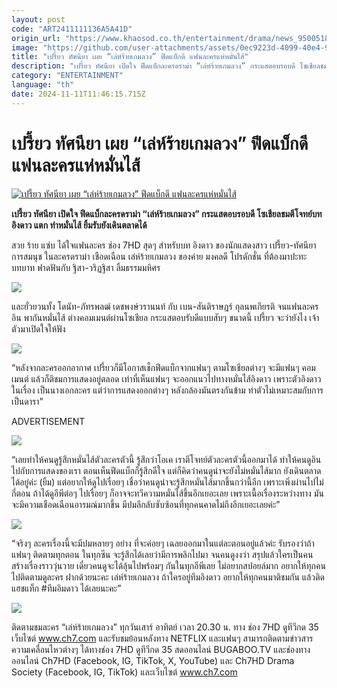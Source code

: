 ```yaml
---
layout: post
code: "ART2411111136A5A41D"
origin_url: "https://www.khaosod.co.th/entertainment/drama/news_9500518"
image: "https://github.com/user-attachments/assets/0ec9223d-4099-40e4-9350-6a62534839c9"
title: "เปรี้ยว ทัศนียา เผย “เล่ห์ร้ายเกมลวง” ฟีดแบ็กดี แฟนละครแห่หมั่นไส้"
description: "เปรี้ยว ทัศนียา เปิดใจ ฟีดแบ็กละครดราม่า “เล่ห์ร้ายเกมลวง” กระแสตอบรอบดี โซเชียลชมตีโจทย์บท อิงดาว แตก ทำหมั่นไส้ ยิ้มรับยังเดินตลาดได้"
category: "ENTERTAINMENT"
language: "th"
date: 2024-11-11T11:46:15.715Z
---
```


# เปรี้ยว ทัศนียา เผย “เล่ห์ร้ายเกมลวง” ฟีดแบ็กดี แฟนละครแห่หมั่นไส้

[![เปรี้ยว ทัศนียา เผย “เล่ห์ร้ายเกมลวง” ฟีดแบ็กดี แฟนละครแห่หมั่นไส้](https://www.khaosod.co.th/wpapp/uploads/2024/11/ปกขาว4คำ-เส้น-19.jpg "เปรี้ยว ทัศนียา เผย “เล่ห์ร้ายเกมลวง” ฟีดแบ็กดี แฟนละครแห่หมั่นไส้")](https://www.khaosod.co.th/wpapp/uploads/2024/11/ปกขาว4คำ-เส้น-19.jpg)

**เปรี้ยว ทัศนียา เปิดใจ ฟีดแบ็กละครดราม่า “เล่ห์ร้ายเกมลวง” กระแสตอบรอบดี โซเชียลชมตีโจทย์บท อิงดาว แตก ทำหมั่นไส้ ยิ้มรับยังเดินตลาดได้**

สวย ร้าย แซ่บ ได้ใจแฟนละคร ช่อง 7HD สุดๆ สำหรับบท อิงดาว ของนักแสดงสาว เปรี้ยว-ทัศนียา การสมนุช ในละครดราม่า เชือดเฉือน เล่ห์ร้ายเกมลวง ของค่าย มงคลดี โปรดักชั่น ที่ต้องมาปะทะบทบาท ฟาดฟันกับ ฐิสา-วริฏฐิสา ลิ้มธรรมมหิศร

![](https://www.khaosod.co.th/wpapp/uploads/2024/11/เล่ห์ร้ายเกมลวง-1-2-696x416.jpg)

และยั่วยวนทั้ง โดนัท-ภัทรพลฒ์ เดชพงษ์วรานนท์ กับ เบน-สันติราษฎร์ กุลนพเกียรติ จนแฟนละครอิน พากันหมั่นไส้ ต่างคอมเมนต์ผ่านโซเชียล กระแสตอบรับดีแบบสับๆ ขนาดนี้ เปรี้ยว จะว่ายังไง เจ้าตัวมาเปิดใจให้ฟัง

![](https://www.khaosod.co.th/wpapp/uploads/2024/11/1-25-696x392.jpg)

“หลังจากละครออกอากาศ เปรี้ยวก็มีโอกาสเช็กฟีดแบ็กจากแฟนๆ ตามโซเชียลต่างๆ จะมีแฟนๆ คอมเมนต์ แล้วก็ติชมการแสดงอยู่ตลอด เท่าที่เห็นแฟนๆ จะออกแนวไปทางหมั่นไส้อิงดาว เพราะตัวอิงดาวในเรื่อง เป็นนางเอกละคร แต่ว่าการแสดงออกต่างๆ หลังกล้องมันตรงกันข้าม ทำตัวไม่เหมาะสมกับการเป็นดารา”

ADVERTISEMENT

![](https://www.khaosod.co.th/wpapp/uploads/2024/11/2-16-696x392.jpg)

“เลยทำให้คนดูรู้สึกหมั่นไส้ตัวละครตัวนี้ รู้สึกว่าโอเค เราตีโจทย์ตัวละครตัวนี้ออกมาได้ ทำให้คนดูอินไปกับการแสดงของเรา ตอนเห็นฟีดแบ็กก็รู้สึกดีใจ แต่ก็คิดว่าคนดูน่าจะยังไม่หมั่นไส้มาก ยังเดินตลาดได้อยู่ค่ะ (ยิ้ม) แต่อยากให้ดูไปเรื่อยๆ เชื่อว่าคนดูน่าจะรู้สึกหมั่นไส้มากขึ้นกว่านี้อีก เพราะเพิ่งผ่านไปไม่กี่ตอน ถ้าได้ดูอีพีต่อๆ ไปเรื่อยๆ ก็อาจจะทวีความหมั่นไส้ขึ้นอีกเยอะเลย เพราะเนื้อเรื่องระหว่างทาง มันจะมีความเชือดเฉือนอารมณ์มากขึ้น มีปมลึกลับซับซ้อนที่ทุกคนคาดไม่ถึงอีกเยอะเลยค่ะ”

![](https://www.khaosod.co.th/wpapp/uploads/2024/11/เล่ห์ร้ายเกมลวง-4-1-696x464.jpg)

“จริงๆ ละครเรื่องนี้จะมีปมหลายๆ อย่าง ที่จะค่อยๆ เฉลยออกมาในแต่ละตอนอยู่แล้วค่ะ รับรองว่าถ้าแฟนๆ ติดตามทุกตอน ในทุกซีน จะรู้สึกได้เลยว่ามีการพลิกไปมา จนคนดูงงว่า สรุปแล้วใครเป็นคนสร้างเรื่องราววุ่นวาย เดี๋ยวคนดูจะได้ลุ้นไปพร้อมๆ กันในทุกอีพีเลย ไม่อยากสปอยล์มาก อยากให้ทุกคนไปติดตามดูละคร ฝากด้วยนะคะ เล่ห์ร้ายเกมลวง ถ้าใครอยู่ทีมอิงดาว อยากให้ทุกคนมาติชมกัน แล้วติดแฮชแท็ก #ทีมอิมดาว ได้เลยนะคะ”

![](https://www.khaosod.co.th/wpapp/uploads/2024/11/เล่ห์ร้ายเกมลวง-3-1-696x464.jpg)

ติดตามชมละคร “เล่ห์ร้ายเกมลวง” ทุกวันเสาร์ อาทิตย์ เวลา 20.30 น. ทาง ช่อง 7HD ดูทีวีกด 35 เว็บไซต์ www.ch7.com และรับชมย้อนหลังทาง NETFLIX และแฟนๆ สามารถติดตามข่าวสารความเคลื่อนไหวต่างๆ ได้ทางช่อง 7HD ดูทีวีกด 35 สดออนไลน์ BUGABOO.TV และช่องทางออนไลน์ Ch7HD (Facebook, IG, TikTok, X, YouTube) และ Ch7HD Drama Society (Facebook, IG, TikTok) และเว็บไซต์ www.ch7.com

